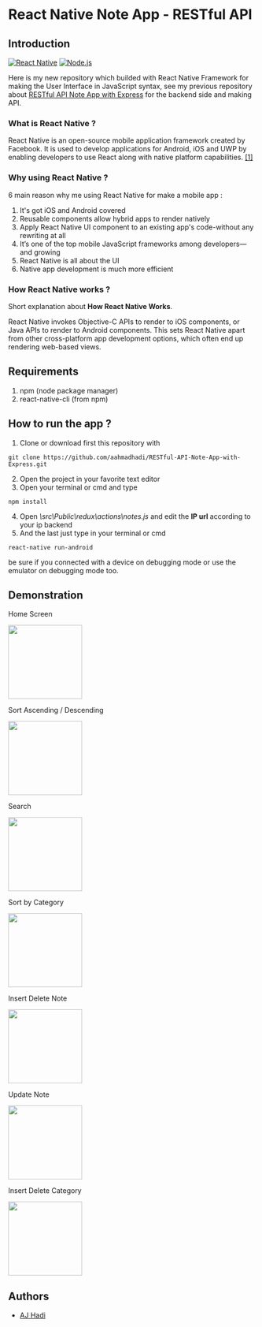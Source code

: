 # React Native Note App - RESTful API

## Introduction
[![React Native](https://img.shields.io/badge/React%20Native-0.60-blue.svg?style=rounded-square)](https://facebook.github.io/react-native/)
[![Node.js](https://img.shields.io/badge/Node.js-v.10.16-green.svg?style=rounded-square)](https://nodejs.org/)

Here is my new repository which builded with React Native Framework for making the User Interface in JavaScript syntax, see my previous repository about [RESTful API Note App with Express](https://github.com/aahmadhadi/RESTful-API-Note-App-with-Express) for the backend side and making API.

### What is React Native ?
React Native is an open-source mobile application framework created by Facebook. It is used to develop applications for Android, iOS and UWP by enabling developers to use React along with native platform capabilities. [[1]](https://en.wikipedia.org/wiki/React_Native)

### Why using React Native ?
6 main reason why me using React Native for make a mobile app :

1. It's got iOS and Android covered
2. Reusable components allow hybrid apps to render natively
3. Apply React Native UI component to an existing app's code-without any rewriting at all
4. It’s one of the top mobile JavaScript frameworks among developers—and growing
5. React Native is all about the UI
6. Native app development is much more efficient

### How React Native works ?
Short explanation about **How React Native Works**.

React Native invokes Objective-C APIs to render to iOS components, or Java APIs to render to Android components. This sets React Native apart from other cross-platform app development options, which often end up rendering web-based views.

## Requirements
1. npm (node package manager)
2. react-native-cli (from npm)

## How to run the app ?
1. Clone or download first this repository with 
```
git clone https://github.com/aahmadhadi/RESTful-API-Note-App-with-Express.git
```
2. Open the project in your favorite text editor
3. Open your terminal or cmd and type
```
npm install
```
4. Open *\src\Public\redux\actions\notes.js*  and edit the **IP url** according to your ip backend
5. And the last just type in your terminal or cmd
```
react-native run-android
```
be sure if you connected with a device on debugging mode or use the emulator on debugging mode too.

## Demonstration

<p>Home Screen</p>
    <img src='https://github.com/ajhadi/React-Native-Note-App/blob/master/src/Assets/DummyData/scrolling.gif?raw=true' width=150 />
<p>Sort Ascending / Descending</p>
    <img src='https://github.com/ajhadi/React-Native-Note-App/blob/master/src/Assets/DummyData/sort.gif?raw=true' width=150 />
<p>Search</p>
    <img src='https://github.com/ajhadi/React-Native-Note-App/blob/master/src/Assets/DummyData/search.gif?raw=true' width=150 />
<p>Sort by Category</p>
    <img src='https://github.com/ajhadi/React-Native-Note-App/blob/master/src/Assets/DummyData/sortbycategory.gif?raw=true' width=150 />
<p>Insert Delete Note</p>
    <img src='https://github.com/ajhadi/React-Native-Note-App/blob/master/src/Assets/DummyData/insertdeletenote.gif?raw=true' width=150 />
<p>Update Note</p>
    <img src='https://github.com/ajhadi/React-Native-Note-App/blob/master/src/Assets/DummyData/updatenote.gif?raw=true' width=150 />
<p>Insert Delete Category</p>
    <img src='https://github.com/ajhadi/React-Native-Note-App/blob/master/src/Assets/DummyData/insertdeletecategory.gif?raw=true' width=150 />


## Authors
* [AJ Hadi](https://github.com/ajhadi)
